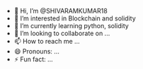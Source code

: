 - 👋 Hi, I’m @SHIVARAMKUMAR18
- 👀 I’m interested in Blockchain and solidity
- 🌱 I’m currently learning python, solidity
- 💞️ I’m looking to collaborate on ...
- 📫 How to reach me ...
- 😄 Pronouns: ...
- ⚡ Fun fact: ...

<!---
SHIVARAMKUMAR18/SHIVARAMKUMAR18 is a ✨ special ✨ repository because its `README.md` (this file) appears on your GitHub profile.
You can click the Preview link to take a look at your changes.
--->
